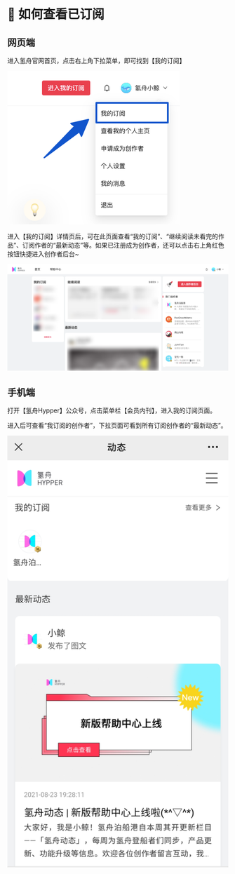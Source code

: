 # 📖 如何查看已订阅

## 网页端

进入氢舟官网首页，点击右上角下拉菜单，即可找到【我的订阅】

![](../.gitbook/assets/8查看订阅01.png)

进入【我的订阅】详情页后，可在此页面查看“我的订阅”、“继续阅读未看完的作品”、订阅作者的“最新动态”等。如果已注册成为创作者，还可以点击右上角红色按钮快捷进入创作者后台\~

![](../.gitbook/assets/8查看订阅02.png)

## 手机端

打开【氢舟Hypper】公众号，点击菜单栏【会员内刊】，进入我的订阅页面。

进入后可查看“我订阅的创作者”，下拉页面可看到所有订阅创作者的“最新动态”。

![](../.gitbook/assets/8查看订阅手机端03.png)
